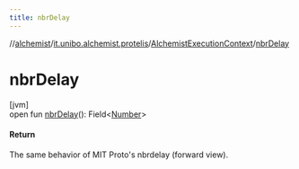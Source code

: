 ```yaml
---
title: nbrDelay
---
```

//[alchemist](../../../index.html)/[it.unibo.alchemist.protelis](../index.html)/[AlchemistExecutionContext](index.html)/[nbrDelay](nbr-delay.html)



# nbrDelay



[jvm]\
open fun [nbrDelay](nbr-delay.html)(): Field<[Number](https://docs.oracle.com/javase/8/docs/api/java/lang/Number.html)>



#### Return



The same behavior of MIT Proto's nbrdelay (forward view).




